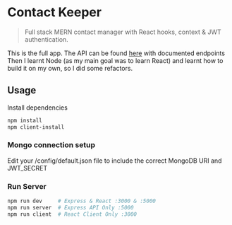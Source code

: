 # Contact Keeper

> Full stack MERN contact manager with React hooks, context & JWT authentication.

This is the full app. The API can be found [here](https://github.com/bradtraversy/contact_keeper_api) with documented endpoints<br>
Then I learnt Node (as my main goal was to learn React) and learnt how to build it on my own, so I did some refactors.

## Usage

Install dependencies

```bash
npm install
npm client-install
```

### Mongo connection setup

Edit your /config/default.json file to include the correct MongoDB URI and JWT_SECRET

### Run Server

```bash
npm run dev     # Express & React :3000 & :5000
npm run server  # Express API Only :5000
npm run client  # React Client Only :3000
```
